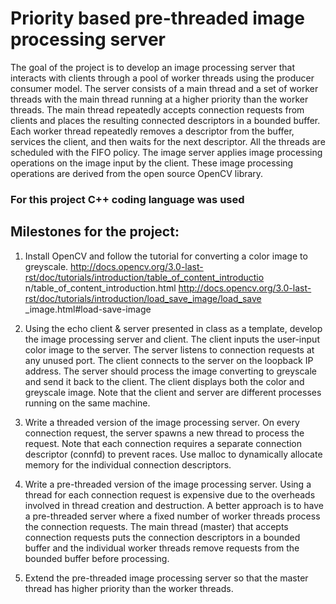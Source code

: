 # Priority based pre-threaded image processing server

 The goal of the project is to develop an image processing server that interacts with clients through a pool
of worker threads using the producer consumer model. The server consists of a main thread and a set of
worker threads with the main thread running at a higher priority than the worker threads. The main thread
repeatedly accepts connection requests from clients and places the resulting connected descriptors in a
bounded buffer. Each worker thread repeatedly removes a descriptor from the buffer, services the client,
and then waits for the next descriptor. All the threads are scheduled with the FIFO policy. The image
server applies image processing operations on the image input by the client. These image processing
operations are derived from the open source OpenCV library.

### For this project C++ coding language was used

## Milestones for the project:

 1. Install OpenCV and follow the tutorial for converting a color image to greyscale.
http://docs.opencv.org/3.0-last-rst/doc/tutorials/introduction/table_of_content_introductio
n/table_of_content_introduction.html
http://docs.opencv.org/3.0-last-rst/doc/tutorials/introduction/load_save_image/load_save
_image.html#load-save-image

2. Using the echo client & server presented in class as a template, develop the image processing
server and client. The client inputs the user-input color image to the server. The server listens to
connection requests at any unused port. The client connects to the server on the loopback IP
address. The server should process the image converting to greyscale and send it back to the
client. The client displays both the color and greyscale image. Note that the client and server are
different processes running on the same machine.

3. Write a threaded version of the image processing server. On every connection request, the server
spawns a new thread to process the request. Note that each connection requires a separate
connection descriptor (connfd) to prevent races. Use malloc to dynamically allocate memory for
the individual connection descriptors.

4. Write a pre-threaded version of the image processing server. Using a thread for each connection
request is expensive due to the overheads involved in thread creation and destruction. A better
approach is to have a pre-threaded server where a fixed number of worker threads process the
connection requests. The main thread (master) that accepts connection requests puts the
connection descriptors in a bounded buffer and the individual worker threads remove requests
from the bounded buffer before processing.
5. Extend the pre-threaded image processing server so that the master thread has higher priority than
the worker threads.
